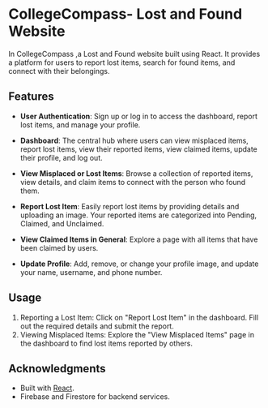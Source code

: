 # CollegeCompass- Lost and Found Website
In CollegeCompass ,a Lost and Found website built using React. It provides a platform for users to report lost items, search for found items, and connect with their belongings.

## Features

- **User Authentication**: Sign up or log in to access the dashboard, report lost items, and manage your profile.
  
- **Dashboard**: The central hub where users can view misplaced items, report lost items, view their reported items, view claimed items, update their profile, and log out.

- **View Misplaced or Lost Items**: Browse a collection of reported items, view details, and claim items to connect with the person who found them.

- **Report Lost Item**: Easily report lost items by providing details and uploading an image. Your reported items are categorized into Pending, Claimed, and Unclaimed.

- **View Claimed Items in General**: Explore a page with all items that have been claimed by users.

- **Update Profile**: Add, remove, or change your profile image, and update your name, username, and phone number.


## Usage
1. Reporting a Lost Item: Click on "Report Lost Item" in the dashboard. Fill out the required details and submit the report.
2. Viewing Misplaced Items: Explore the "View Misplaced Items" page in the dashboard to find lost items reported by others.




## Acknowledgments

- Built with [React](https://reactjs.org/).
- Firebase and Firestore for backend services.
